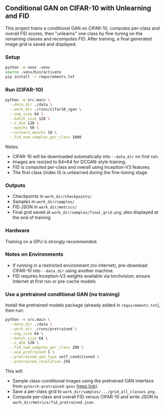 ## Conditional GAN on CIFAR-10 with Unlearning and FID

This project trains a conditional GAN on CIFAR-10, computes per-class and overall FID scores, then "unlearns" one class by fine-tuning on the remaining classes and recomputes FID. After training, a final generated image grid is saved and displayed.

### Setup

```bash
python -m venv .venv
source .venv/bin/activate
pip install -r requirements.txt
```

### Run (CIFAR-10)

```bash
python -m src.main \
  --data_dir ./data \
  --work_dir ./runs/cifar10_cgan \
  --img_size 64 \
  --batch_size 128 \
  --z_dim 128 \
  --epochs 50 \
  --unlearn_epochs 10 \
  --fid_num_samples_per_class 1000
```

Notes:
- CIFAR-10 will be downloaded automatically into `--data_dir` on first run.
- Images are resized to 64×64 for DCGAN-style training.
- FID is computed per-class and overall using Inception-V3 features.
- The first class (index 0) is unlearned during the fine-tuning stage.

### Outputs

- Checkpoints in `work_dir/checkpoints/`
- Samples in `work_dir/samples/`
- FID JSON in `work_dir/metrics/`
- Final grid saved at `work_dir/samples/final_grid.png`; also displayed at the end of training

### Hardware

Training on a GPU is strongly recommended.

### Notes on Environments

- If running in a restricted environment (no Internet), pre-download CIFAR-10 into `--data_dir` using another machine.
- FID requires Inception-V3 weights available via torchvision; ensure Internet at first run or pre-cache models.


### Use a pretrained conditional GAN (no training)

Install the pretrained models package (already added in `requirements.txt`), then run:

```bash
python -m src.main \
  --data_dir ./data \
  --work_dir ./runs/pretrained \
  --img_size 64 \
  --batch_size 64 \
  --z_dim 128 \
  --fid_num_samples_per_class 200 \
  --use_pretrained 1 \
  --pretrained_gan_type self_conditioned \
  --pretrained_resolution 256
```

This will:
- Sample class-conditional images using the pretrained GAN interface from `pytorch-pretrained-gans` ([repo link](https://github.com/lukemelas/pytorch-pretrained-gans/tree/main/pytorch_pretrained_gans/self_conditioned)).
- Save a per-class grid to `work_dir/samples/.../grid_all_classes.png`.
- Compute per-class and overall FID versus CIFAR-10 and write JSON to `work_dir/metrics/fid_pretrained.json`.


